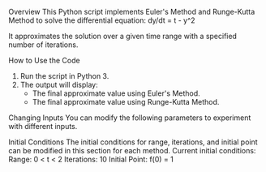 Overview
This Python script implements Euler's Method and Runge-Kutta Method to solve the differential equation:
dy/dt = t - y^2

It approximates the solution over a given time range with a specified number of iterations.

How to Use the Code
1. Run the script in Python 3.
2. The output will display:
   - The final approximate value using Euler's Method.
   - The final approximate value using Runge-Kutta Method.

Changing Inputs
You can modify the following parameters to experiment with different inputs.

Initial Conditions
The initial conditions for range, iterations, and initial point can be modified in this section for each method.
Current initial conditions:
Range: 0 < t < 2
Iterations: 10
Initial Point: f(0) = 1
